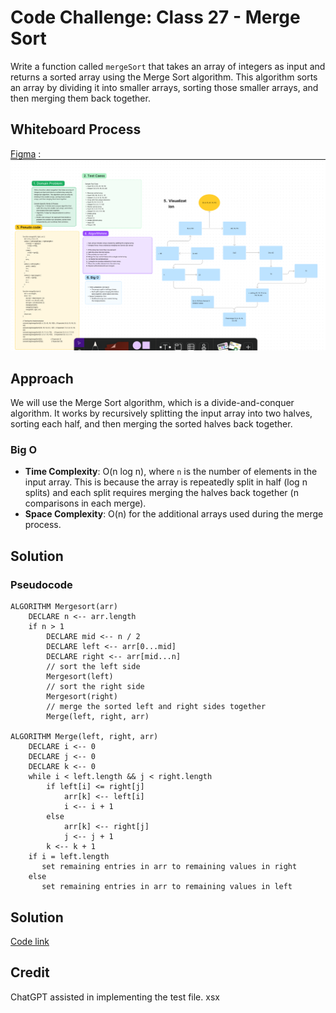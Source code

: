 # Code Challenge: Class 27 - Merge Sort

Write a function called `mergeSort` that takes an array of integers as input and returns a sorted array using the Merge Sort algorithm. This algorithm sorts an array by dividing it into smaller arrays, sorting those smaller arrays, and then merging them back together.

## Whiteboard Process

[Figma](https://www.figma.com/board/r5RpEUDbNXpZk1AnIXhGWO/merge-sort-Code-Challenge%3A-Class-27?node-id=0-1&t=ELAb7to3nImjxeMK-0) : ![alt text](image.png)

## Approach

We will use the Merge Sort algorithm, which is a divide-and-conquer algorithm. It works by recursively splitting the input array into two halves, sorting each half, and then merging the sorted halves back together.

### Big O

- **Time Complexity**: O(n log n), where `n` is the number of elements in the input array. This is because the array is repeatedly split in half (log n splits) and each split requires merging the halves back together (n comparisons in each merge).
- **Space Complexity**: O(n) for the additional arrays used during the merge process.

## Solution

### Pseudocode
```plaintext
ALGORITHM Mergesort(arr)
    DECLARE n <-- arr.length
    if n > 1
        DECLARE mid <-- n / 2
        DECLARE left <-- arr[0...mid]
        DECLARE right <-- arr[mid...n]
        // sort the left side
        Mergesort(left)
        // sort the right side
        Mergesort(right)
        // merge the sorted left and right sides together
        Merge(left, right, arr)

ALGORITHM Merge(left, right, arr)
    DECLARE i <-- 0
    DECLARE j <-- 0
    DECLARE k <-- 0
    while i < left.length && j < right.length
        if left[i] <= right[j]
            arr[k] <-- left[i]
            i <-- i + 1
        else
            arr[k] <-- right[j]
            j <-- j + 1
        k <-- k + 1
    if i = left.length
       set remaining entries in arr to remaining values in right
    else
       set remaining entries in arr to remaining values in left
```

## Solution
[Code link](./merge.js)

## Credit
ChatGPT assisted in implementing the test file.
xsx
